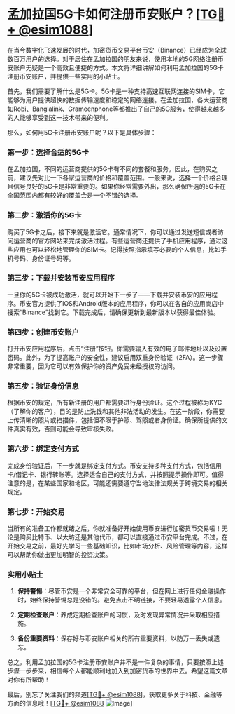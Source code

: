 # 孟加拉国5G卡如何注册币安账户？[[TG💪+ @esim1088](https://t.me/s/esim1088)]

在当今数字化飞速发展的时代，加密货币交易平台币安（Binance）已经成为全球数百万用户的选择。对于居住在孟加拉国的朋友来说，使用本地的5G网络注册币安账户无疑是一个高效且便捷的方式。本文将详细讲解如何利用孟加拉国的5G卡注册币安账户，并提供一些实用的小贴士。

首先，我们需要了解什么是5G卡。5G卡是一种支持高速互联网连接的SIM卡，它能够为用户提供超快的数据传输速度和稳定的网络连接。在孟加拉国，各大运营商如Robi、Banglalink、Grameenphone等都推出了自己的5G服务，使得越来越多的人能够享受到这一技术带来的便利。

那么，如何用5G卡注册币安账户呢？以下是具体步骤：

### 第一步：选择合适的5G卡

在孟加拉国，不同的运营商提供的5G卡有不同的套餐和服务。因此，在购买之前，建议先对比一下各家运营商的价格和覆盖范围。一般来说，选择一个价格合理且信号良好的5G卡是非常重要的。如果你经常需要外出，那么确保所选的5G卡在全国范围内都有较好的覆盖会是一个不错的选择。

### 第二步：激活你的5G卡

购买了5G卡之后，接下来就是激活它。通常情况下，你可以通过发送短信或者访问运营商的官方网站来完成激活过程。有些运营商还提供了手机应用程序，通过这些应用也可以轻松地管理你的SIM卡。记得按照指示填写必要的个人信息，比如手机号码、身份证号码等。

### 第三步：下载并安装币安应用程序

一旦你的5G卡被成功激活，就可以开始下一步了——下载并安装币安的应用程序。币安官方提供了iOS和Android版本的应用程序，你可以在各自的应用商店中搜索“Binance”找到它。下载完成后，请确保更新到最新版本以获得最佳体验。

### 第四步：创建币安账户

打开币安应用程序后，点击“注册”按钮。你需要输入有效的电子邮件地址以及设置密码。此外，为了提高账户的安全性，建议启用双重身份验证（2FA）。这一步骤非常重要，因为它可以有效保护你的资产免受未经授权的访问。

### 第五步：验证身份信息

根据币安的规定，所有新注册的用户都需要进行身份验证。这个过程被称为KYC（了解你的客户），目的是防止洗钱和其他非法活动的发生。在这一阶段，你需要上传清晰的照片或扫描件，包括但不限于护照、驾照或者身份证。确保所提供的文件真实有效，否则可能会导致审核失败。

### 第六步：绑定支付方式

完成身份验证后，下一步就是绑定支付方式。币安支持多种支付方式，包括信用卡/借记卡、银行转账等。选择适合自己的支付方式，并按照提示操作即可。值得注意的是，在某些国家和地区，可能还需要遵守当地法律法规关于跨境交易的相关规定。

### 第七步：开始交易

当所有的准备工作都就绪之后，你就准备好开始使用币安进行加密货币交易啦！无论是购买比特币、以太坊还是其他代币，都可以直接通过币安平台完成。不过，在开始交易之前，最好先学习一些基础知识，比如市场分析、风险管理等内容，这样可以帮助你做出更加明智的投资决策。

### 实用小贴士

1. **保持警惕**：尽管币安是一个非常安全可靠的平台，但在网上进行任何金融操作时，始终保持警惕总是没错的。避免点击不明链接，不要轻易透露个人信息。
   
2. **定期检查账户**：养成定期检查账户的习惯，及时发现异常情况并采取相应措施。

3. **备份重要资料**：保存好与币安账户相关的所有重要资料，以防万一丢失或遗忘。

总之，利用孟加拉国的5G卡注册币安账户并不是一件复杂的事情，只要按照上述步骤一步步来，相信每个人都能顺利地加入到加密货币的世界中去。希望这篇文章对你有所帮助！

最后，别忘了关注我们的频道[[TG💪+ @esim1088](https://t.me/s/esim1088)]，获取更多关于科技、金融等方面的信息哦！[[TG💪+ @esim1088](https://t.me/s/esim1088) ![Image](https://i.postimg.cc/4NQfJmqS/Snipaste-2025-05-13-00-14-12.png)]